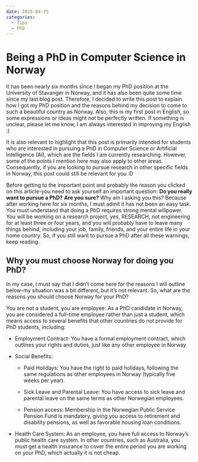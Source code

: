 ```yaml
---
date: 2025-04-25
categories:
  - Tips
  - PhD
---
```


# Being a PhD in Computer Science in Norway

It has been nearly six months since I began my PhD position at the University of Stavanger in Norway, and it has also been quite some time since my last blog post. Therefore, I decided to write this post to explain how I got my PhD position and the reasons behind my decision to come to such a beautiful country as Norway. Also, this is my first post in English, so some expressions or ideas might not be perfectly written. If something is unclear, please let me know, I am always interested in improving my English :)

It is also relevant to highlight that this post is primarily intended for students who are interested in pursuing a PhD in Computer Science or Artificial Intelligence (AI), which are the fields I am currently researching. However, some of the points I mention here may also apply to other areas. Consequently, if you are looking to pursue research in other specific fields in Norway, this post could still be relevant for you :D

Before getting to the important point and probably the reason you clicked on this article-you need to ask yourself an important question: **Do you really want to pursue a PhD?** **Are you sure?** Why am I asking you this? Because after working here for six months, I must admit it has not been an easy task. You must understand that doing a PhD requires strong mental willpower. You will be working on a research project, yes, RESEARCH, not engineering for at least three or four years, and you will probably have to leave many things behind, including your job, family, friends, and your entire life in your home country. So, if you still want to pursue a PhD after all these warnings, keep reading.

## Why you must choose Norway for doing you PhD?

In my case, I must say that I didn’t come here for the reasons I will outline below-my situation was a bit different, but it’s not relevant. So, what are the reasons you should choose Norway for your PhD?

You are not a student, you are employee: As a PhD candidate in Norway, you are considered a full-time employee rather than just a student, which means access to several benefits that other countries do not provide for PhD students, including:

  - Employment Contract: You have a formal employment contract, which outlines your rights and duties, just like any other employee in Norway
  - Social Benefits: 

    - Paid Holidays: You have the right to paid holidays, following the same regulations as other employees in Norway (typically five weeks per year).

    - Sick Leave and Parental Leave: You have access to sick leave and parental leave on the same terms as other Norwegian employees.

    - Pension access: Membership in the Norwegian Public Service Pension Fund is mandatory, giving you access to retirement and disability pensions, as well as favorable housing loan conditions.
  
  - Health Care System: As an employee, you have full access to Norway’s public health care system. In other countries, such as Australia, you must get a health insurance to cover the entire period you are working on your PhD, which actually it is not cheap.

